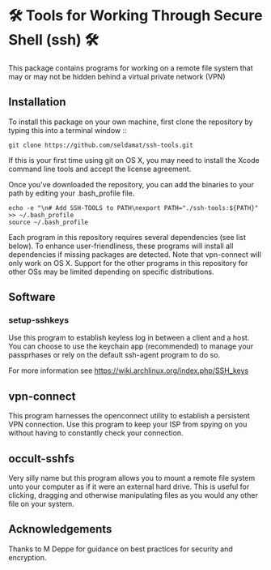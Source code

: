 # 🛠  Tools for Working Through Secure Shell (ssh) 🛠  

This package contains programs for working on a remote file system that may or may not be hidden behind a virtual private network (VPN)

## Installation

To install this package on your own machine, first clone the repository by typing this into a terminal window ::

```
git clone https://github.com/seldamat/ssh-tools.git
```

If this is your first time using git on OS X, you may need to install the Xcode command line tools and accept the license agreement.

Once you've downloaded the repository, you can add the binaries to your path by editing your .bash_profile file.

```
echo -e "\n# Add SSH-TOOLS to PATH\nexport PATH="./ssh-tools:${PATH}" >> ~/.bash_profile
source ~/.bash_profile
```

Each program in this repository requires several dependencies (see list below). To enhance user-friendliness, these programs will install all dependencies if missing packages are detected. Note that vpn-connect will only work on OS X.  Support for the other programs in this repository for other OSs may be limited depending on specific distributions.

## Software

### setup-sshkeys

Use this program to establish keyless log in between a client and a host. You can choose to use the keychain app (recommended) to manage your passprhases or rely on the default ssh-agent program to do so.

For more information see https://wiki.archlinux.org/index.php/SSH_keys

## vpn-connect

This program harnesses the openconnect utility to establish a persistent VPN connection. Use this program to keep your ISP from spying on you without having to constantly check your connection.

## occult-sshfs

Very silly name but this program allows you to mount a remote file system unto your computer as if it were an external hard drive. This is useful for clicking, dragging and otherwise manipulating files as you would any other file on your system. 

## Acknowledgements
Thanks to M Deppe for guidance on best practices for security and encryption.
